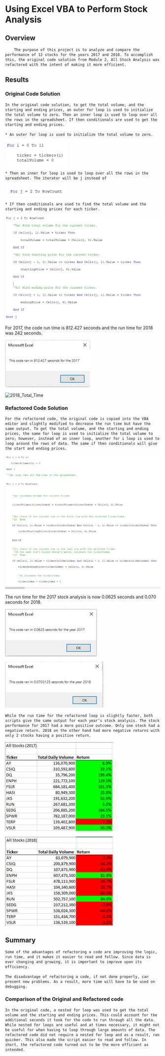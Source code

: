 # **Using Excel VBA to Perform Stock Analysis**

## **Overview**

        The purpose of this project is to analyze and compare the performance of 12 stocks for the years 2017 and 2018. To accomplish this, the original code solution from Module 2, All Stock Analysis was refactored with the intent of making it more efficient. 


## **Results**
	
### Original Code Solution
	
	In the original code solution, to get the total volume, and the starting and ending prices, an outer for loop is used to initialize the total volume to zero. Then an inner loop is used to loop over all the rows in the spreadsheet. If then conditionals are used to get the starting and ending prices.  

	* An outer for loop is used to initialize the total volume to zero.

![Outer_For_Loop](Other%20images/Outer_For_Loop.png)

	* Then an inner for loop is used to loop over all the rows in the spreadsheet. The iterator will be j instead of 

![Inner_For_Loop](Other%20images/Inner_For_Loop.png)			

	* If then conditionals are used to find the total volume and the starting and ending prices for each ticker.

![Inner_If_Then](Other%20images/Inner_If_Then.png)

For 2017, the code run time is 812.427 seconds and the run time for 2018 was 242 seconds. 

![2017_Total_Time](Other%20images/2017_Total_Time.png)
	
![2018_Total_Time](Other%20images/2018_Total_Time.png)

### Refactored Code Solution

	For the refactored code, the original code is copied into the VBA editor and slightly modified to decrease the run time but have the same output. To get the total volume, and the starting and ending prices, the same for loop is used to initialize the total volume to zero; however, instead of an inner loop, another for i loop is used to loop around the rows of data. The same if then conditionals will give the start and ending prices. 

![Refactored_Code](Other%20images/Refactored_Code.png)
	
The run time for the 2017 stock analysis is now 0.0625 seconds and 0.070 seconds for 2018. 

![VBA_Challenge_2017](Resources/VBA_Challenge_2017.png)

![VBA_Challenge_2018](Resources/VBA_Challenge_2018.png)
	
	While the run time for the refactored loop is slightly faster, both scripts give the same output for each year’s stock analysis. The stock performance for 2017 had a more positive outcome. Only one stock had a negative return. 2018 on the other hand had more negative returns with only 2 stocks having a positive return. 

![2017_StockAnalysis](Other%20images/2017_StockAnalysis.png)
	
![2018_StockAnalysis](Other%20images/2018_StockAnalysis.png)
  

## **Summary**

	Some of the advantages of refactoring a code are improving the logic, run time, and it makes it easier to read and follow. Since data is ever changing and growing, it is important to improve upon its efficiency.   

	The disadvantage of refactoring a code, if not done properly, can present new problems. As a result, more time will have to be used on debugging. 


### Comparison of the Original and Refactored code

	In the original code, a nested for loop was used to get the total volume and the starting and ending prices. This could account for the additional seconds it took for the code to run through all the data. While nested for loops are useful and at times necessary, it might not be useful for when having to loop through large amounts of data. The refactored code did not require a nested for loop and as a result, ran quicker. This also made the script easier to read and follow. In short, the refactored code turned out to be the more efficient as intended. 


